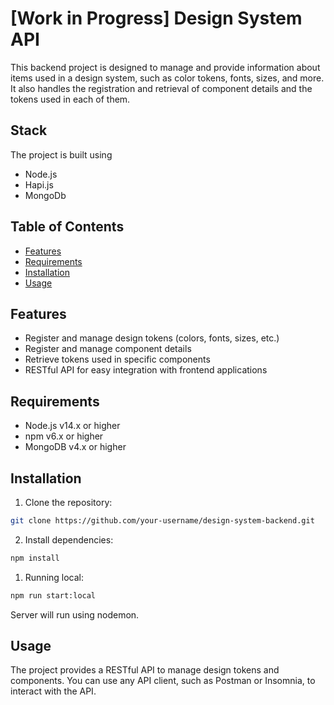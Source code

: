 # [Work in Progress] Design System API

This backend project is designed to manage and provide information about items used in a design system, such as color tokens, fonts, sizes, and more. It also handles the registration and retrieval of component details and the tokens used in each of them.

## Stack

The project is built using
- Node.js
- Hapi.js
- MongoDb

## Table of Contents

- [Features](#features)
- [Requirements](#requirements)
- [Installation](#installation)
- [Usage](#usage)

## Features

- Register and manage design tokens (colors, fonts, sizes, etc.)
- Register and manage component details
- Retrieve tokens used in specific components
- RESTful API for easy integration with frontend applications

## Requirements

- Node.js v14.x or higher
- npm v6.x or higher
- MongoDB v4.x or higher

## Installation

1. Clone the repository:

```bash
git clone https://github.com/your-username/design-system-backend.git
```

2. Install dependencies:

```bash
npm install
```

1. Running local:

```bash
npm run start:local
```
Server will run using nodemon.

## Usage
The project provides a RESTful API to manage design tokens and components. You can use any API client, such as Postman or Insomnia, to interact with the API.
